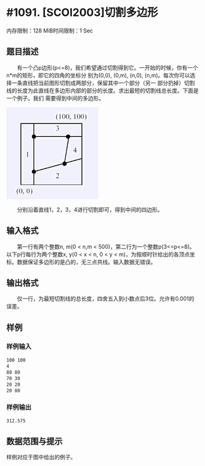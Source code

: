 # #1091. [SCOI2003]切割多边形

内存限制：128 MiB时间限制：1 Sec

## 题目描述

　　有一个凸p边形(p<=8)，我们希望通过切割得到它。一开始的时候，你有一个n*m的矩形，即它的四角的坐标分
别为(0,0), (0,m), (n,0), (n,m)。每次你可以选择一条直线把当前图形切割成两部分，保留其中一个部分（另一
部分扔掉）切割线的长度为此直线在多边形内部的部分的长度。求出最短的切割线总长度。下面是一个例子。我们
需要得到中间的多边形。

![](images/1091/1.jpg)

　　分别沿着直线1，2，3，4进行切割即可，得到中间的四边形。

## 输入格式

　　第一行有两个整数n, m(0 < n,m < 500)，第二行为一个整数p(3<=p<=8)。以下p行每行为两个整数x, y(0 < x
 < n, 0 < y < m)，为按顺时针给出的各顶点坐标。数据保证多边形的是凸的，无三点共线。输入数据无错误。

## 输出格式

　　仅一行，为最短切割线的总长度，四舍五入到小数点后3位。允许有0.001的误差。

## 样例

### 样例输入

    
    100 100
    4
    80 80
    70 30
    20 20
    20 80
    

### 样例输出

    
    312.575
    

## 数据范围与提示

样例对应于图中给出的例子。
